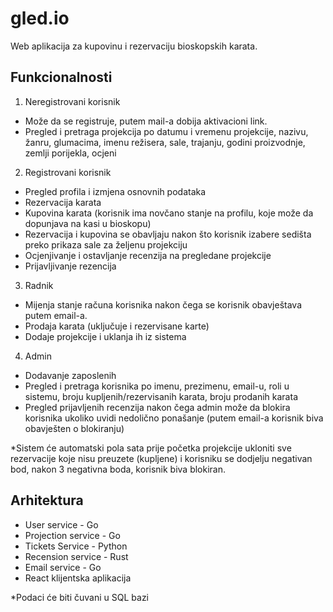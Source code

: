 # gled.io
Web aplikacija za kupovinu i rezervaciju bioskopskih karata. 

## Funkcionalnosti

1. Neregistrovani korisnik
- Može da se registruje, putem mail-a dobija aktivacioni link.
- Pregled i pretraga projekcija po datumu i vremenu projekcije, nazivu, žanru, glumacima, imenu režisera, sale, trajanju, godini proizvodnje, zemlji porijekla, ocjeni

2. Registrovani korisnik
- Pregled profila i izmjena osnovnih podataka
- Rezervacija karata 
- Kupovina karata (korisnik ima novčano stanje na profilu, koje može da dopunjava na kasi u bioskopu)
- Rezervacija i kupovina se obavljaju nakon što korisnik izabere sedišta preko prikaza sale za željenu projekciju
- Ocjenjivanje i ostavljanje recenzija na pregledane projekcije
- Prijavljivanje rezencija

3. Radnik
- Mijenja stanje računa korisnika nakon čega se korisnik obavještava putem email-a.
- Prodaja karata (uključuje i rezervisane karte)
- Dodaje projekcije i uklanja ih iz sistema

4. Admin
- Dodavanje zaposlenih
- Pregled i pretraga korisnika po imenu, prezimenu, email-u, roli u sistemu, broju kupljenih/rezervisanih karata, broju prodanih karata
- Pregled prijavljenih recenzija nakon čega admin može da blokira korisnika ukoliko uvidi nedolično ponašanje (putem email-a korisnik biva obavješten o blokiranju)

*Sistem će automatski pola sata prije početka projekcije ukloniti sve rezervacije koje nisu preuzete (kupljene) i korisniku se dodjelju negativan bod, nakon 3 negativna boda, korisnik biva blokiran.

## Arhitektura 
- User service - Go
- Projection service - Go
- Tickets Service - Python
- Recension service - Rust
- Email service - Go
- React klijentska aplikacija

*Podaci će biti čuvani u SQL bazi
